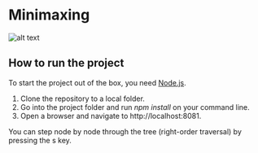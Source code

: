 # Minimaxing

![alt text](https://raw.githubusercontent.com/eggersa/Minimaxing/master/doc/screenshot.png)

## How to run the project
To start the project out of the box, you need [Node.js](https://www.sitepoint.com/beginners-guide-node-package-manager/). 

1. Clone the repository to a local folder.
2. Go into the project folder and run *npm install* on your command line.
3. Open a browser and navigate to http://localhost:8081.

You can step node by node through the tree (right-order traversal) by pressing the s key.
